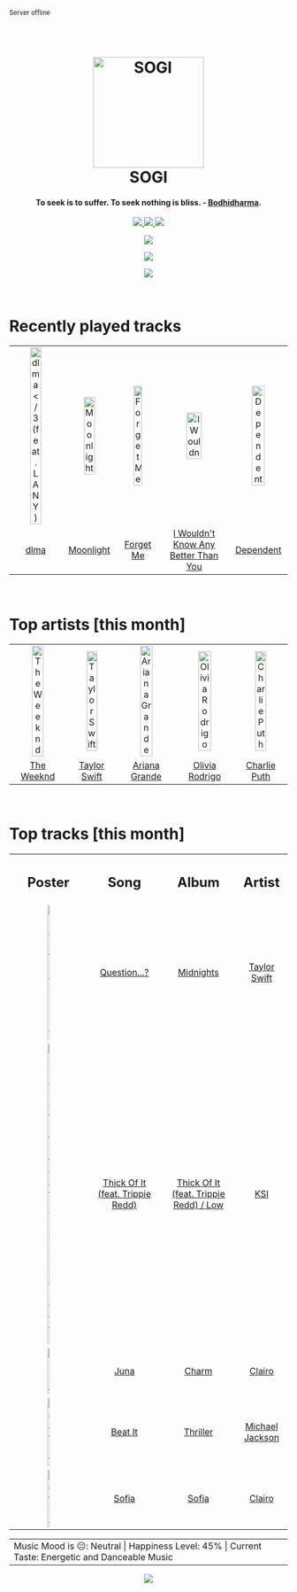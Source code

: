 
<small>Server offline</small>
<h1 align='center'>
  <br>
  <a href='https://www.youtube.com/watch?v=dQw4w9WgXcQ'><img src='avatar.png' alt='SOGI' width='200'></a>
  <br>
  SOGI
  <br>
</h1>

<h4 align='center'>To seek is to suffer. To seek nothing is bliss. - <a href='https://duckduckgo.com/?q=Bodhidharma' target='_blank'>Bodhidharma</a>.</h4>

<p align='center' socials>
  <a href='your-discord-server-url'>
    <img src='https://img.shields.io/badge/Discord-server-blue'>
  </a>
  <a href='https://sogi.is-a.dev'>
    <img src='https://img.shields.io/website?down_color=red&down_message=offline&label=Website&up_color=light%20green&up_message=online&url=https://sogi.is-a.dev'>
  </a>
  <img src='https://img.shields.io/badge/Layout-Synced-brightgreen' class='layout'>
</p socials>
<p status, align='center'>
  <a href='https://open.spotify.com/user/317777c47jvjnq6zzzwbijw6gbmi?si=6dd8dc0970b4432b'>
    <img src="https://img.shields.io/badge/SOGI-Offline-&?style=social&logo=spotify">
  </a>
</p status>

<!------ Tools I Use ------>
<p align="center">
  <a href="#">
    <img src="https://skillicons.dev/icons?i=html,css,tailwind,javascript,typescript,python,go,c,bash,powershell,react,nextjs,nodejs,flask,django,fastapi,mongodb,postgresql,mysql,sqlite,git&perline=7" />
  </a>
  <p align="center">
  <a href="#">
    <img src="https://skillicons.dev/icons?i=linux,autocad,figma,postman,neovim,vscode" />
  </a>
  </p>
</p>
<!------ Tools I Use ------>

<!------ RECENTLY PLAYED ------>

<p recentlyplayed, float='left'>
  <br>
  <h1>Recently played tracks</h1>
  <p></p>
  <table style='width:100%'>
<tr align='center'>
<td>
<img class='artists' src='https://i.scdn.co/image/ab67616d0000b273f0d806bf4945e4de1c406a5a' alt='dlma </3 (feat. LANY)' style='width:50%'>
</td>
<td>
<img class='artists' src='https://i.scdn.co/image/ab67616d0000b273e5e0ed0b19a6c10a3c075087' alt='Moonlight' style='width:50%'>
</td>
<td>
<img class='artists' src='https://i.scdn.co/image/ab67616d0000b2737cdf9838412bb52df6e9a952' alt='Forget Me' style='width:50%'>
</td>
<td>
<img class='artists' src='https://i.scdn.co/image/ab67616d0000b273b819b14c019770086d5c0918' alt='I Wouldn't Know Any Better Than You' style='width:50%'>
</td>
<td>
<img class='artists' src='https://i.scdn.co/image/ab67616d0000b273ad9d4c14ef1ebfc72916c7be' alt='Dependent' style='width:50%'>
</td>
</tr>
<tr align='center'>
<td>
<a href='https://open.spotify.com/track/4AnRQ0B1t4terWHDI98WNi'>dlma </3 (feat. LANY)</a>
</td>
<td>
<a href='https://open.spotify.com/track/0laLzrH5PsoA7HpGw2vCVh'>Moonlight</a>
</td>
<td>
<a href='https://open.spotify.com/track/3iHzKA9HlXf5wsGdsrsnSA'>Forget Me</a>
</td>
<td>
<a href='https://open.spotify.com/track/3K8tRD2Prik7FXbD8lZ6DC'>I Wouldn't Know Any Better Than You</a>
</td>
<td>
<a href='https://open.spotify.com/track/6H9UUMwRcnyhhYLJvSRgI2'>Dependent</a>
</td>
</tr>
</table>

</p recentlyplayed>
<!------ .RECENTLY PLAYED ------>
<!------ TOP ARTISTS ------>

<p topartists, float='left'>
  <br>
  <h1>Top artists [this month]</h1>
  <p></p>
  <table style='width:100%'>
<tr align='center'>
<td>
<img class='artists' src='https://i.scdn.co/image/ab6761610000e5eb9e528993a2820267b97f6aae' alt='The Weeknd' style='width:50%'>
</td>
<td>
<img class='artists' src='https://i.scdn.co/image/ab6761610000e5ebe672b5f553298dcdccb0e676' alt='Taylor Swift' style='width:50%'>
</td>
<td>
<img class='artists' src='https://i.scdn.co/image/ab6761610000e5eb40b5c07ab77b6b1a9075fdc0' alt='Ariana Grande' style='width:50%'>
</td>
<td>
<img class='artists' src='https://i.scdn.co/image/ab6761610000e5ebe03a98785f3658f0b6461ec4' alt='Olivia Rodrigo' style='width:50%'>
</td>
<td>
<img class='artists' src='https://i.scdn.co/image/ab6761610000e5ebd5594e3ae145bbb2c096366d' alt='Charlie Puth' style='width:50%'>
</td>
</tr>
<tr align='center'>
<td>
<a href='https://open.spotify.com/artist/1Xyo4u8uXC1ZmMpatF05PJ' target='_blank'>The Weeknd</a>
</td>
<td>
<a href='https://open.spotify.com/artist/06HL4z0CvFAxyc27GXpf02' target='_blank'>Taylor Swift</a>
</td>
<td>
<a href='https://open.spotify.com/artist/66CXWjxzNUsdJxJ2JdwvnR' target='_blank'>Ariana Grande</a>
</td>
<td>
<a href='https://open.spotify.com/artist/1McMsnEElThX1knmY4oliG' target='_blank'>Olivia Rodrigo</a>
</td>
<td>
<a href='https://open.spotify.com/artist/6VuMaDnrHyPL1p4EHjYLi7' target='_blank'>Charlie Puth</a>
</td>
</tr>
</table>

</p topartists>
<!------ .TOP ARTISTS ------>

<!------ TOP SONGS ------>

<p topsongs, float='left' >
  <br>
  <h1>Top tracks [this month]</h1>
  <p></p>
  <table style='width:100%'>
    <tr align='center'>
      <td>
      <h2>Poster</h2>
      </td>
      <td>
      <h2>Song</h2>
      </td>
      <td>
      <h2>Album</h2>
      </td>
      <td>
      <h2>Artist</h2>
      </td>
    </tr><tr align='center'>
      <td><img class='artists' src='https://i.scdn.co/image/ab67616d0000b273bb54dde68cd23e2a268ae0f5' alt='Question...?' style='width:10%'>
      </td>
      <td>
      <a href='https://open.spotify.com/track/0heeNYlwOGuUSe7TgUD27B'>Question...?</a>
      </td>
      <td>
      <a href='https://open.spotify.com/album/151w1FgRZfnKZA9FEcg9Z3'>Midnights</a>
      </td>
      <td>
      <a href='https://open.spotify.com/artist/06HL4z0CvFAxyc27GXpf02'>Taylor Swift</a>
      </td>
    </tr><tr align='center'>
      <td><img class='artists' src='https://i.scdn.co/image/ab67616d0000b2734b8b52a487c842534619501a' alt='Thick Of It (feat. Trippie Redd)' style='width:10%'>
      </td>
      <td>
      <a href='https://open.spotify.com/track/1xmvq1fYLs9TEgikaFilGW'>Thick Of It (feat. Trippie Redd)</a>
      </td>
      <td>
      <a href='https://open.spotify.com/album/4o57W8cMFiKf2NVbGSE9jH'>Thick Of It (feat. Trippie Redd) / Low</a>
      </td>
      <td>
      <a href='https://open.spotify.com/artist/1nzgtKYFckznkcVMR3Gg4z'>KSI</a>
      </td>
    </tr><tr align='center'>
      <td><img class='artists' src='https://i.scdn.co/image/ab67616d0000b273193c2fafdce8f116b5ca0a78' alt='Juna' style='width:10%'>
      </td>
      <td>
      <a href='https://open.spotify.com/track/2mWfVxEo4xZYDaz0v7hYrN'>Juna</a>
      </td>
      <td>
      <a href='https://open.spotify.com/album/1KNUCVXgIxKUGiuEB8eG0i'>Charm</a>
      </td>
      <td>
      <a href='https://open.spotify.com/artist/3l0CmX0FuQjFxr8SK7Vqag'>Clairo</a>
      </td>
    </tr><tr align='center'>
      <td><img class='artists' src='https://i.scdn.co/image/ab67616d0000b273de437d960dda1ac0a3586d97' alt='Beat It' style='width:10%'>
      </td>
      <td>
      <a href='https://open.spotify.com/track/3BovdzfaX4jb5KFQwoPfAw'>Beat It</a>
      </td>
      <td>
      <a href='https://open.spotify.com/album/2ANVost0y2y52ema1E9xAZ'>Thriller</a>
      </td>
      <td>
      <a href='https://open.spotify.com/artist/3fMbdgg4jU18AjLCKBhRSm'>Michael Jackson</a>
      </td>
    </tr><tr align='center'>
      <td><img class='artists' src='https://i.scdn.co/image/ab67616d0000b273556adb8ceb7aa0097a415b1b' alt='Sofia' style='width:10%'>
      </td>
      <td>
      <a href='https://open.spotify.com/track/52uTp5TrlfPrtgiUdIhkbU'>Sofia</a>
      </td>
      <td>
      <a href='https://open.spotify.com/album/7JX98HsEi7hCH0vmfT7s2K'>Sofia</a>
      </td>
      <td>
      <a href='https://open.spotify.com/artist/3l0CmX0FuQjFxr8SK7Vqag'>Clairo</a>
      </td>
    </tr></table>
</p topsongs>
<table classification align='center'>
  <td>Music Mood is 😐: Neutral | Happiness Level: 45% | Current Taste: Energetic and Danceable Music</td>
</table classification>
<!------ .TOP SONGS ------>
<p align='center'>
  <img src='https://profile-counter.glitch.me/sxoxgxi/count.svg'>
</p>
